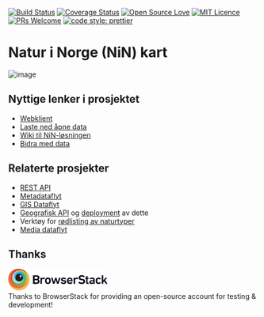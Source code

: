 [![Build Status](https://travis-ci.org/Artsdatabanken/nin-kart-frontend.svg?branch=master)](https://travis-ci.org/Artsdatabanken/nin-kart-frontend)
[![Coverage Status](https://coveralls.io/repos/github/Artsdatabanken/nin-kart-frontend/badge.svg?branch=master)](https://coveralls.io/github/Artsdatabanken/nin-kart-frontend?branch=master)
[![Open Source Love](https://badges.frapsoft.com/os/v2/open-source.svg?v=103)](https://github.com/ellerbrock/open-source-badges/)
[![MIT Licence](https://badges.frapsoft.com/os/mit/mit.svg?v=103)](https://opensource.org/licenses/mit-license.php)
[![PRs Welcome](https://img.shields.io/badge/PRs-welcome-brightgreen.svg)](CONTRIBUTING.md#pull-requests)
[![code style: prettier](https://img.shields.io/badge/code_style-prettier-ff69b4.svg?style=flat-square)](https://github.com/prettier/prettier)

# Natur i Norge (NiN) kart

![image](https://user-images.githubusercontent.com/17450081/55809911-0804fa80-5ae7-11e9-83e8-31c835f239c9.png)

## Nyttige lenker i prosjektet

- [Webklient](https://nin.artsdatabanken.no)
- [Laste ned åpne data](https://data.artsdatabanken.no/Natur_i_Norge)
- [Wiki til NiN-løsningen](https://github.com/Artsdatabanken/nin-kart-frontend/wiki/)
- [Bidra med data](https://github.com/Artsdatabanken/nin-kart-frontend/wiki/%C3%98nsker-du-%C3%A5-bidra-med-data%3F)

## Relaterte prosjekter

- [REST API](https://github.com/Artsdatabanken/ogapi)
- [Metadataflyt](https://github.com/artsdatabanken/kverna)
- [GIS Dataflyt](https://github.com/artsdatabanken/grunnkart-dataflyt)
- [Geografisk API](https://github.com/Artsdatabanken/rasterQ) og [deployment](https://github.com/Artsdatabanken/rasterUploader) av dette
- Verktøy for [rødlisting av naturtyper](https://github.com/Artsdatabanken/natty)
- [Media dataflyt](https://github.com/Artsdatabanken/ografika)

## Thanks

<a href="https://www.browserstack.com/"><img src="doc/Browserstack-logo.svg" width="200px">
</a>
<br/>Thanks to BrowserStack for providing an open-source account for testing & development!
